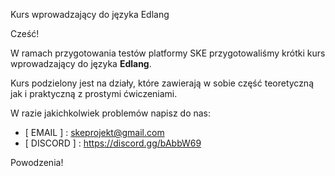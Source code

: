 Kurs wprowadzający do języka Edlang

Cześć!

W ramach przygotowania testów platformy SKE przygotowaliśmy krótki kurs wprowadzający do języka **Edlang**.

Kurs podzielony jest na działy, które zawierają w sobie część teoretyczną jak i praktyczną z prostymi ćwiczeniami.

W razie jakichkolwiek problemów napisz do nas:

- [ EMAIL ] : skeprojekt@gmail.com
- [ DISCORD ] : https://discord.gg/bAbbW69

Powodzenia!
